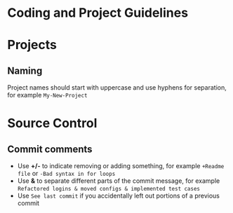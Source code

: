 # Coding and Project Guidelines

# Projects
## Naming
Project names should start with uppercase and use hyphens for separation, for example `My-New-Project`

# Source Control
## Commit comments
* Use **+/-** to indicate removing or adding something, for example `+Readme file` or `-Bad syntax in for loops`
* Use **&** to separate different parts of the commit message, for example `Refactored logins & moved configs & implemented test cases`
* Use `See last commit` if you accidentally left out portions of a previous commit
